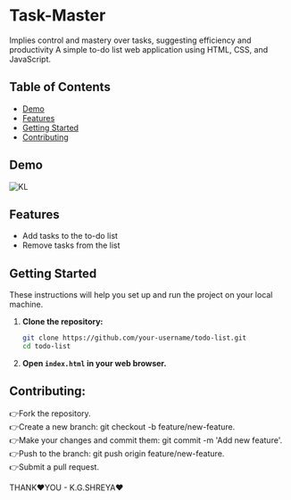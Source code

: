 # Task-Master
 Implies control and mastery over tasks, suggesting efficiency and productivity
 A simple to-do list web application using HTML, CSS, and JavaScript.

## Table of Contents

- [Demo](#demo)
- [Features](#features)
- [Getting Started](#getting-started)
- [Contributing](#contributing)

## Demo
![KL](https://github.com/Shreya2012p/Task-Master/assets/96654167/ebe5d109-2e9c-4923-9cb3-7b345e71777c)


## Features

- Add tasks to the to-do list
- Remove tasks from the list

## Getting Started

These instructions will help you set up and run the project on your local machine.

1. **Clone the repository:**

    ```bash
    git clone https://github.com/your-username/todo-list.git
    cd todo-list
    ```

2. **Open `index.html` in your web browser.**
   
## Contributing:

👉Fork the repository.</br>
👉Create a new branch: git checkout -b feature/new-feature.</br>
👉Make your changes and commit them: git commit -m 'Add new feature'.</br>
👉Push to the branch: git push origin feature/new-feature.</br>
👉Submit a pull request.</br>

THANK❤️YOU - K.G.SHREYA❤️


